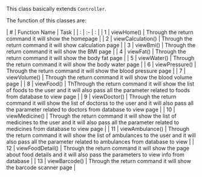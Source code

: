 This class basically extends `Controller`.

The function of this classes are:

| # | Function Name   | Task |
| : |   :-   |  :  |
| 1 | viewHome() | Through the return command it will show the homepage |
| 2 | viewCalculation()   | Through the return command it will show calculation page |
| 3 | viewBmi()  | Through the return command it will show the BMI page |
| 4 | viewFat() | Through the return command it will show the body fat page  |
| 5 | viewWater()   | Through the return command it will show the body water page  |
| 6 | viewPressure()  | Through the return command it will show the blood pressure page |
| 7 | viewVolume() | Through the return command it will show the blood volume page |
| 8 | viewFood()  | ThThrough the return command it will show the list of foods to the user and it will also pass all the parameter related to foods from database to view page |
| 9 | viewDoctor()  | Through the return command it will show the list of doctorss to the user and it will also pass all the parameter related to doctors from database to view page  |
| 10 | viewMedicine() | Through the return command it will show the list of medicines to the user and it will also pass all the parameter related to medicines from database to view page  |
| 11 | viewAmbulance()   | Through the return command it will show the list of ambulances to the user and it will also pass all the parameter related to ambulances from database to view |
| 12 | viewFoodDetail() | Through the return command it will show the page about food details and it will also pass the parameters to view info from database  |
| 13 | viewBarcode()   | Through the return command it will show the barcode scanner page |